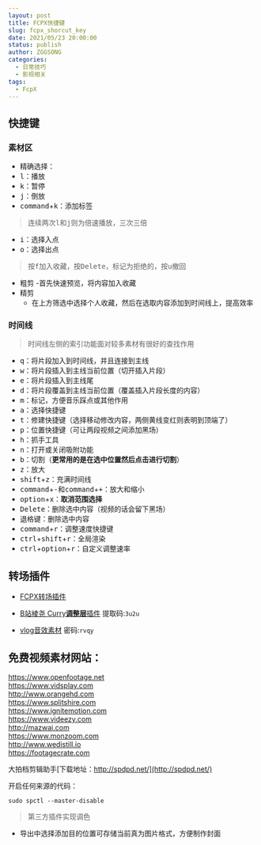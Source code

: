 ```yaml
---
layout: post
title: FCPX快捷键
slug: fcpx_shorcut_key
date: 2021/05/23 20:00:00
status: publish
author: ZGGSONG
categories: 
  - 日常技巧
  - 影视相关
tags: 
  - FcpX
---
```


## 快捷键

### 素材区

- 精确选择：
 - <kbd>l</kbd>：播放
 - <kbd>k</kbd>：暂停
 - <kbd>j</kbd>：倒放
 - <kbd>command</kbd>+<kbd>k</kbd>：添加标签
> 连续两次<kbd>l</kbd>和<kbd>j</kbd>则为倍速播放，三次三倍

- <kbd>i</kbd>：选择入点
- <kbd>o</kbd>：选择出点

> 按<kbd>f</kbd>加入收藏，按<kbd>Delete</kbd>，标记为拒绝的，按<kbd>u</kbd>撤回

- 粗剪
  -首先快速预览，将内容加入收藏
- 精剪
  - 在上方筛选中选择个人收藏，然后在选取内容添加到时间线上，提高效率
  
### 时间线

> 时间线左侧的索引功能面对较多素材有很好的查找作用

- <kbd>q</kbd>：将片段加入到时间线，并且连接到主线
- <kbd>w</kbd>：将片段插入到主线当前位置（切开插入片段）
- <kbd>e</kbd>：将片段插入到主线尾
- <kbd>d</kbd>：将片段覆盖到主线当前位置（覆盖插入片段长度的内容）
- <kbd>m</kbd>：标记，方便音乐踩点或其他作用
- <kbd>a</kbd>：选择快捷键
- <kbd>t</kbd>：修建快捷键（选择移动修改内容，两侧黄线变红则表明到顶端了）
- <kbd>p</kbd>：位置快捷键（可让两段视频之间添加黑场）
- <kbd>h</kbd>：抓手工具
- <kbd>n</kbd>：打开或关闭吸附功能
- <kbd>b</kbd>：切割（**更常用的是在选中位置然后点击<i class="fa fa-apple"></i>进行切割**）
- <kbd>z</kbd>：放大
- <kbd>shift</kbd>+<kbd>z</kbd>：充满时间线
- <kbd>command</kbd>+<kbd>-</kbd>和<kbd>command</kbd>+<kbd>+</kbd>：放大和缩小
- <kbd>option</kbd>+<kbd>x</kbd>：**取消范围选择**
- <kbd>Delete</kbd>：删除选中内容（视频的话会留下黑场）
- <kbd>退格键</kbd>：删除选中内容
- <kbd>command</kbd>+<kbd>r</kbd>：调整速度快捷键
- <kbd>ctrl</kbd>+<kbd>shift</kbd>+<kbd>r</kbd>：全局渲染
- <kbd>ctrl</kbd>+<kbd>option</kbd>+<kbd>r</kbd>：自定义调整速率

## 转场插件

- [FCPX转场插件](http://www.lookae.com/tag/fcpx%E8%BD%AC%E5%9C%BA%E6%8F%92%E4%BB%B6/)
- [B站棱尧 Curry**调整层**插件](https://pan.baidu.com/s/1ESrjV6gCrUxEJwpnVpDgpg) 提取码:`3u2u`

- [vlog音效素材](https://pan.baidu.com/s/1Jtttu_QTKJtOWXO2odecWA&shfl=sharepset) 密码:`rvqy`

## 免费视频素材网站：
https://www.openfootage.net  
https://www.vidsplay.com  
http://www.orangehd.com  
https://www.splitshire.com  
https://www.ignitemotion.com  
https://www.videezy.com  
http://mazwai.com  
https://www.monzoom.com  
http://www.wedistill.io  
https://footagecrate.com

大拍档剪辑助手[下载地址：http://spdpd.net/](http://spdpd.net/)  


开启任何来源的代码： 
```shell
sudo spctl --master-disable
```

> 第三方插件实现调色

- 导出中选择添加目的位置可存储当前真为图片格式，方便制作封面